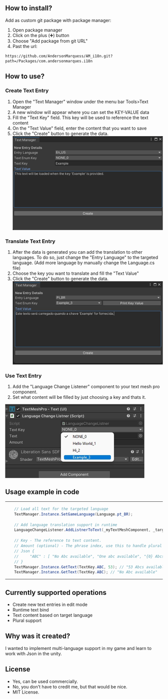 <h2>How to install?</h2>

Add as custom git package with package manager:

1. Open package manager
2. Click on the plus (➕) button
3. Choose "Add package from git URL"
4. Past the url: 
```
https://github.com/AndersonMarquess/AM_i18n.git?path=/Packages/com.andersonmarques.i18n
```

<h2>How to use?</h2>

<h3>Create Text Entry</h3>

1. Open the "Text Manager" window under the menu bar Tools>Text Manager
1. A new window will appear where you can set the KEY-VALUE data
1. Fill the "Text Key" field. This key will be used to reference the text content
1. On the "Text Value" field, enter the content that you want to save
1. Click the "Create" button to generate the data.
![Window for text key and value creation](../../ReadmeContent/TextWindow.png)

<h3>Translate Text Entry</h3>

1. After the data is generated you can add the translation to other languages. To do so, just change the "Entry Language" to the targeted language. (Add more language by manually change the Language.cs file)
1. Choose the key you want to translate and fill the "Text Value"
1. Click the "Create" button to generate the data.
![Window for text value translation](../../ReadmeContent/AddTextToOtherLanguage.jpg)

<h3>Use Text Entry</h3>

1. Add the "Language Change Listener" component to your text mesh pro component.
1. Set what content will be filled by just choosing a key and thats it.

![Component to load translation](../../ReadmeContent/ManualUsage.jpg)

<h2>Usage example in code</h2>
<hr>

```cs
    // Load all text for the targeted language
    TextManager.Instance.SetGameLanguage(Language.pt_BR);

    // Add language translation support in runtime
    LanguageChangeListener.AddListnerToText(_myTextMeshComponent, _targetKey);    
        
    // Key - The reference to text content.
    // Amount (optional) - The phrase index, use this to handle plural version.    
    // Json {
    //     "ABC" : [ "No Abc available", "One abc available", "{0} Abcs available" ]
    // }        
    TextManager.Instance.GetText(TextKey.ABC, 53); // "53 Abcs available"
    TextManager.Instance.GetText(TextKey.ABC); // "No Abc available"
```

<hr>
<h2>Currently supported operations</h2>

- Create new text entries in edit mode
- Runtime text bind
- Text content based on target language
- Plural support

<h2>Why was it created?</h2>
<p>I wanted to implement multi-language support in my game and learn to work with Json in the unity.</p>

<h2>License</h2>

- Yes, can be used commercially.
- No, you don't have to credit me, but that would be nice.
- MIT License.
